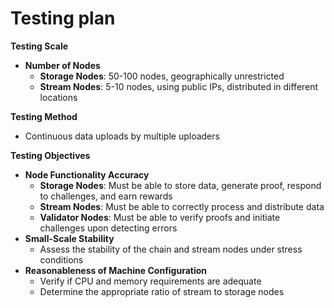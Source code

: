 # Testing plan

**Testing Scale**

* **Number of Nodes**
  * **Storage Nodes**: 50-100 nodes, geographically unrestricted
  * **Stream Nodes**: 5-10 nodes, using public IPs, distributed in different locations

**Testing Method**

* Continuous data uploads by multiple uploaders

**Testing Objectives**

* **Node Functionality Accuracy**
  * **Storage Nodes**: Must be able to store data, generate proof, respond to challenges, and earn rewards
  * **Stream Nodes**: Must be able to correctly process and distribute data
  * **Validator Nodes**: Must be able to verify proofs and initiate challenges upon detecting errors
* **Small-Scale Stability**
  * Assess the stability of the chain and stream nodes under stress conditions
* **Reasonableness of Machine Configuration**
  * Verify if CPU and memory requirements are adequate
  * Determine the appropriate ratio of stream to storage nodes

